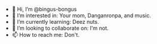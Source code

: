- 👋 Hi, I’m @bingus-bongus
- 👀 I’m interested in: Your mom, Danganronpa, and music.
- 🌱 I’m currently learning: Deez nuts.
- 💞️ I’m looking to collaborate on: I'm not.
- 📫 How to reach me: Don't.
